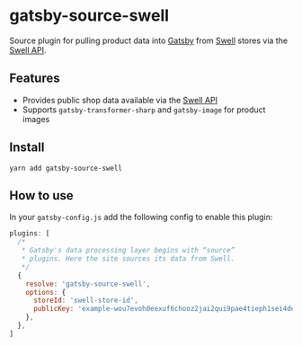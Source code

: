 # gatsby-source-swell

Source plugin for pulling product data into [Gatsby](https://www.gatsbyjs.com/) from [Swell](https://www.swell.is/) stores via the [Swell API](https://swell.store/docs/api/).

## Features

- Provides public shop data available via the [Swell API](https://swell.store/docs/api/)
- Supports `gatsby-transformer-sharp` and `gatsby-image` for product images

## Install

```shell
yarn add gatsby-source-swell
```

## How to use

In your `gatsby-config.js` add the following config to enable this plugin:

```js
plugins: [
  /*
   * Gatsby's data processing layer begins with “source”
   * plugins. Here the site sources its data from Swell.
   */
  {
    resolve: 'gatsby-source-swell',
    options: {
      storeId: 'swell-store-id',
      publicKey: 'example-wou7evoh0eexuf6chooz2jai2qui9pae4tieph1sei4deiboj',
    },
  },
]
```
